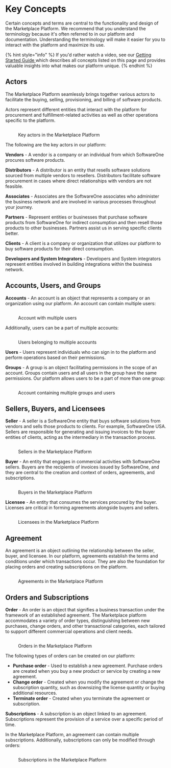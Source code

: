 # Key Concepts

Certain concepts and terms are central to the functionality and design of the Marketplace Platform. We recommend that you understand the terminology because it's often referred to in our platform and documentation. Understanding the terminology will make it easier for you to interact with the platform and maximize its use.&#x20;

{% hint style="info" %}
If you'd rather watch a video, see our [Getting Started Guide ](https://youtu.be/LrMOMN8sjM4)which describes all concepts listed on this page and provides valuable insights into what makes our platform unique.&#x20;
{% endhint %}

## Actors

The Marketplace Platform seamlessly brings together various actors to facilitate the buying, selling, provisioning, and billing of software products.&#x20;

Actors represent different entities that interact with the platform for procurement and fulfillment-related activities as well as other operations specific to the platform.&#x20;

<figure><img src="../../.gitbook/assets/image (21).png" alt=""><figcaption><p>Key actors in the Marketplace Platform</p></figcaption></figure>

The following are the key actors in our platform:

**Vendors** - A vendor is a company or an individual from which SoftwareOne procures software products.

**Distributors** - A distributor is an entity that resells software solutions sourced from multiple vendors to resellers. Distributors facilitate software procurement in cases where direct relationships with vendors are not feasible.

**Associates** - Associates are the SoftwareOne associates who administer the business network and are involved in various processes throughout your journey.

**Partners** - Represent entities or businesses that purchase software products from SoftwareOne for indirect consumption and then resell those products to other businesses. Partners assist us in serving specific clients better.

**Clients** - A client is a company or organization that utilizes our platform to buy software products for their direct consumption.

**Developers and System Integrators** - Developers and System integrators represent entities involved in building integrations within the business network.

## Accounts, Users, and Groups <a href="#portals-accounts-and-users" id="portals-accounts-and-users"></a>

**Accounts** - An account is an object that represents a company or an organization using our platform. An account can contain multiple users:

<figure><img src="../../.gitbook/assets/image (4).png" alt=""><figcaption><p>Account with multiple users</p></figcaption></figure>

Additionally, users can be a part of multiple accounts:

<figure><img src="../../.gitbook/assets/image (6).png" alt=""><figcaption><p>Users belonging to multiple accounts</p></figcaption></figure>

**Users** - Users represent individuals who can sign in to the platform and perform operations based on their permissions.&#x20;

**Groups** - A group is an object facilitating permissions in the scope of an account. Groups contain users and all users in the group have the same permissions. Our platform allows users to be a part of more than one group:

<figure><img src="../../.gitbook/assets/image (16).png" alt=""><figcaption><p>Account containing multiple groups and users</p></figcaption></figure>

## Sellers, Buyers, and Licensees <a href="#portals-accounts-and-users" id="portals-accounts-and-users"></a>

**Seller** - A seller is a SoftwareOne entity that buys software solutions from vendors and sells those products to clients. For example, SoftwareOne USA. Sellers are responsible for generating and issuing invoices to the buyer entities of clients, acting as the intermediary in the transaction process.

<figure><img src="../../.gitbook/assets/image (8).png" alt=""><figcaption><p>Sellers in the Marketplace Platform</p></figcaption></figure>

**Buyer** - An entity that engages in commercial activities with SoftwareOne sellers. Buyers are the recipients of invoices issued by SoftwareOne, and they are central to the creation and context of orders, agreements, and subscriptions.

<figure><img src="../../.gitbook/assets/image (10).png" alt=""><figcaption><p>Buyers in the Marketplace Platform</p></figcaption></figure>

**Licensee** - An entity that consumes the services procured by the buyer. Licenses are critical in forming agreements alongside buyers and sellers.

<figure><img src="../../.gitbook/assets/image (11).png" alt=""><figcaption><p>Licensees in the Marketplace Platform</p></figcaption></figure>

## Agreement

An agreement is an object outlining the relationship between the seller, buyer, and licensee. In our platform, agreements establish the terms and conditions under which transactions occur. They are also the foundation for placing orders and creating subscriptions on the platform.&#x20;

<figure><img src="../../.gitbook/assets/image (24).png" alt=""><figcaption><p>Agreements in the Marketplace Platform</p></figcaption></figure>

## Orders and Subscriptions

**Order** - An order is an object that signifies a business transaction under the framework of an established agreement. The Marketplace platform accommodates a variety of order types, distinguishing between new purchases, change orders, and other transactional categories, each tailored to support different commercial operations and client needs.

<figure><img src="../../.gitbook/assets/image (15).png" alt=""><figcaption><p>Orders in the Marketplace Platform</p></figcaption></figure>

The following types of orders can be created on our platform:

* **Purchase order** - Used to establish a new agreement. Purchase orders are created when you buy a new product or service by creating a new agreement.
* **Change order** - Created when you modify the agreement or change the subscription quantity, such as downsizing the license quantity or buying additional resources.
* **Terminate order** - Created when you terminate the agreement or subscription.&#x20;

**Subscriptions** - A subscription is an object linked to an agreement. Subscriptions represent the provision of a service over a specific period of time.

In the Marketplace Platform, an agreement can contain multiple subscriptions. Additionally,  subscriptions can only be modified through orders:&#x20;

<figure><img src="../../.gitbook/assets/image (14).png" alt=""><figcaption><p>Subscriptions in the Marketplace Platform</p></figcaption></figure>
